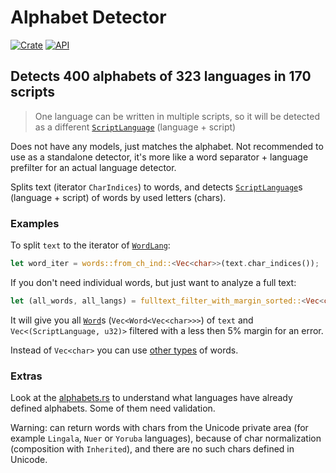 # Alphabet Detector

[![Crate](https://img.shields.io/crates/v/alphabet_detector.svg)](https://crates.io/crates/alphabet_detector)
[![API](https://docs.rs/alphabet_detector/badge.svg)](https://docs.rs/alphabet_detector)

## Detects 400 alphabets of 323 languages in 170 scripts

> One language can be written in multiple scripts, so it will be detected as a different [`ScriptLanguage`](https://docs.rs/alphabet_detector/latest/alphabet_detector/enum.ScriptLanguage.html) (language + script)

Does not have any models, just matches the alphabet. Not recommended to use as a standalone detector, it's more like a word separator + language prefilter for an actual language detector.

Splits text (iterator `CharIndices`) to words, and detects [`ScriptLanguage`](https://docs.rs/alphabet_detector/latest/alphabet_detector/enum.ScriptLanguage.html)s (language + script) of words by used letters (chars).

### Examples

To split `text` to the iterator of [`WordLang`](https://docs.rs/alphabet_detector/latest/alphabet_detector/words/struct.WordLang.html):
```rust
let word_iter = words::from_ch_ind::<Vec<char>>(text.char_indices());
```

If you don't need individual words, but just want to analyze a full text:
```rust
let (all_words, all_langs) = fulltext_filter_with_margin_sorted::<Vec<char>, 95>(text.char_indices());
```

It will give you all [`Word`](https://docs.rs/alphabet_detector/latest/alphabet_detector/struct.Word.html)s (`Vec<Word<Vec<char>>>`) of `text` and `Vec<(ScriptLanguage, u32)>` filtered with a less then 5% margin for an error.

Instead of `Vec<char>` you can use [other types](https://docs.rs/alphabet_detector/latest/alphabet_detector/words/trait.WordBuf.html#foreign-impls) of words.

### Extras

Look at the [alphabets.rs](https://github.com/RoDmitry/alphabet_detector/blob/main/src/lang/alphabets.rs#L73) to understand what languages have already defined alphabets. Some of them need validation.

Warning: can return words with chars from the Unicode private area (for example `Lingala`, `Nuer` or `Yoruba` languages), because of char normalization (composition with `Inherited`), and there are no such chars defined in Unicode.
